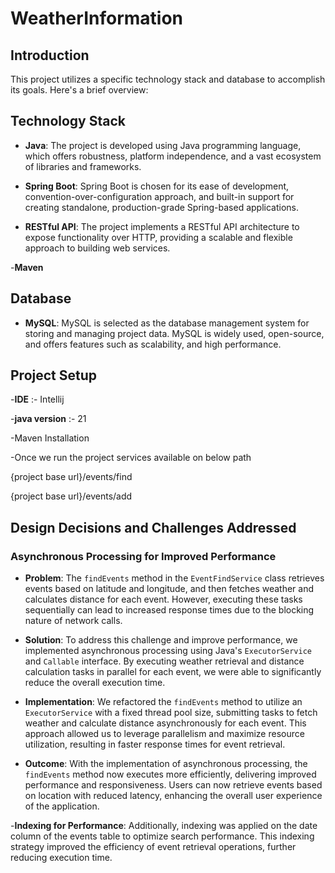 # WeatherInformation

## Introduction

This project utilizes a specific technology stack and database to accomplish its goals. Here's a brief overview:

## Technology Stack

- **Java**: The project is developed using Java programming language, which offers robustness, platform independence, and a vast ecosystem of libraries and frameworks.

- **Spring Boot**: Spring Boot is chosen for its ease of development, convention-over-configuration approach, and built-in support for creating standalone, production-grade Spring-based applications.

- **RESTful API**: The project implements a RESTful API architecture to expose functionality over HTTP, providing a scalable and flexible approach to building web services.

-**Maven**

## Database

- **MySQL**: MySQL is selected as the database management system for storing and managing project data. MySQL is widely used, open-source, and offers features such as scalability, and high performance.

## Project Setup

-**IDE** :- Intellij

-**java version** :- 21

-Maven Installation

-Once we run the project services available on below path

{project base url}/events/find


{project base url}/events/add

## Design Decisions and Challenges Addressed

### Asynchronous Processing for Improved Performance

- **Problem**: The `findEvents` method in the `EventFindService` class retrieves events based on latitude and longitude, and then fetches weather and calculates distance for each event. However, executing these tasks sequentially can lead to increased response times due to the blocking nature of network calls.

- **Solution**: To address this challenge and improve performance, we implemented asynchronous processing using Java's `ExecutorService` and `Callable` interface. By executing weather retrieval and distance calculation tasks in parallel for each event, we were able to significantly reduce the overall execution time.

- **Implementation**: We refactored the `findEvents` method to utilize an `ExecutorService` with a fixed thread pool size, submitting tasks to fetch weather and calculate distance asynchronously for each event. This approach allowed us to leverage parallelism and maximize resource utilization, resulting in faster response times for event retrieval.

- **Outcome**: With the implementation of asynchronous processing, the `findEvents` method now executes more efficiently, delivering improved performance and responsiveness. Users can now retrieve events based on location with reduced latency, enhancing the overall user experience of the application.

-**Indexing for Performance**: Additionally, indexing was applied on the date column of the events table to optimize search performance. This indexing strategy improved the efficiency of event retrieval operations, further reducing execution time.
